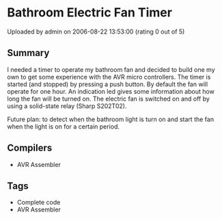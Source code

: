 # Bathroom Electric Fan Timer

Uploaded by admin on 2006-08-22 13:53:00 (rating 0 out of 5)

## Summary

I needed a timer to operate my bathroom fan and decided to build one my own to get some experience with the AVR micro controllers. The timer is started (and stopped) by pressing a push button. By default the fan will operate for one hour. An indication led gives some information about how long the fan will be turned on. The electric fan is switched on and off by using a solid-state relay (Sharp S202T02).


Future plan: to detect when the bathroom light is turn on and start the fan when the light is on for a certain period.

## Compilers

- AVR Assembler

## Tags

- Complete code
- AVR Assembler
